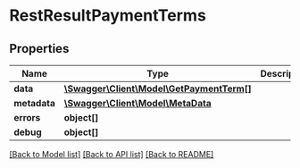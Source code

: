 # RestResultPaymentTerms

## Properties

 Name         | Type                                                            | Description | Notes      
--------------|-----------------------------------------------------------------|-------------|------------
 **data**     | [**\Swagger\Client\Model\GetPaymentTerm[]**](GetPaymentTerm.md) |             | [optional] 
 **metadata** | [**\Swagger\Client\Model\MetaData**](MetaData.md)               |             | [optional] 
 **errors**   | **object[]**                                                    |             | [optional] 
 **debug**    | **object[]**                                                    |             | [optional] 

[[Back to Model list]](../README.md#documentation-for-models) [[Back to API list]](../README.md#documentation-for-api-endpoints) [[Back to README]](../README.md)


